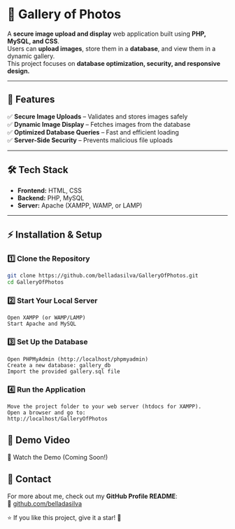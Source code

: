 # 📸 Gallery of Photos

A **secure image upload and display** web application built using **PHP, MySQL, and CSS**.  
Users can **upload images**, store them in a **database**, and view them in a dynamic gallery.  
This project focuses on **database optimization, security, and responsive design.**

---

## 🚀 Features  
✅ **Secure Image Uploads** – Validates and stores images safely  
✅ **Dynamic Image Display** – Fetches images from the database  
✅ **Optimized Database Queries** – Fast and efficient loading  
✅ **Server-Side Security** – Prevents malicious file uploads  

---

## 🛠️ Tech Stack  
- **Frontend:** HTML, CSS
- **Backend:** PHP, MySQL  
- **Server:** Apache (XAMPP, WAMP, or LAMP)  

---

## ⚡ Installation & Setup  
### 1️⃣ Clone the Repository
``` bash
git clone https://github.com/belladasilva/GalleryOfPhotos.git
cd GalleryOfPhotos
```
### 2️⃣ Start Your Local Server
```
Open XAMPP (or WAMP/LAMP)
Start Apache and MySQL
```
### 3️⃣ Set Up the Database
```
Open PHPMyAdmin (http://localhost/phpmyadmin)
Create a new database: gallery_db
Import the provided gallery.sql file
```
### 4️⃣ Run the Application
```
Move the project folder to your web server (htdocs for XAMPP).
Open a browser and go to:
http://localhost/GalleryOfPhotos
```
## 🎥 Demo Video
🔗 Watch the Demo (Coming Soon!)

## 📩 Contact
For more about me, check out my **GitHub Profile README**:  
🔗 [github.com/belladasilva](https://github.com/belladasilva)

⭐ If you like this project, give it a star! 🌟

